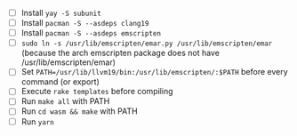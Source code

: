- [ ] Install `yay -S subunit`
- [ ] Install `pacman -S --asdeps clang19`
- [ ] Install `pacman -S --asdeps emscripten`
- [ ] `sudo ln -s /usr/lib/emscripten/emar.py /usr/lib/emscripten/emar` (because the arch emscripten package does not have /usr/lib/emscripten/emar)
- [ ] Set `PATH=/usr/lib/llvm19/bin:/usr/lib/emscripten/:$PATH` before every command (or export)
- [ ] Execute `rake templates` before compiling
- [ ] Run `make all` with PATH
- [ ] Run `cd wasm && make` with PATH
- [ ] Run `yarn`

